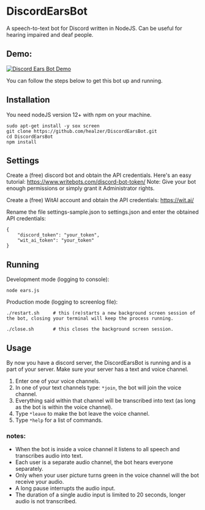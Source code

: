 # DiscordEarsBot
A speech-to-text bot for Discord written in NodeJS.
Can be useful for hearing impaired and deaf people.

## Demo:

[![Discord Ears Bot Demo](http://img.youtube.com/vi/DoT2rdLymNc/0.jpg)](http://www.youtube.com/watch?v=DoT2rdLymNc "Discord Ears Bot Demo")

You can follow the steps below to get this bot up and running.

## Installation
You need nodeJS version 12+ with npm on your machine.
```
sudo apt-get install -y sox screen
git clone https://github.com/healzer/DiscordEarsBot.git
cd DiscordEarsBot
npm install
```

## Settings
Create a (free) discord bot and obtain the API credentials. Here's an easy tutorial: https://www.writebots.com/discord-bot-token/ Note: Give your bot enough permissions or simply grant it Administrator rights.

Create a (free) WitAI account and obtain the API credentials: https://wit.ai/

Rename the file settings-sample.json to settings.json and enter the obtained API credentials:
```
{
    "discord_token": "your_token",
    "wit_ai_token": "your_token"
}
```

## Running

Development mode (logging to console):
```
node ears.js
```

Production mode (logging to screenlog file):
```
./restart.sh     # this (re)starts a new background screen session of the bot, closing your terminal will keep the process running.

./close.sh       # this closes the background screen session.
```

## Usage

By now you have a discord server, the DiscordEarsBot is running and is a part of your server. Make sure your server has a text and voice channel.

1. Enter one of your voice channels.
2. In one of your text channels type: `*join`, the bot will join the voice channel.
3. Everything said within that channel will be transcribed into text (as long as the bot is within the voice channel).
4. Type `*leave` to make the bot leave the voice channel.
5. Type `*help` for a list of commands.

### notes:
- When the bot is inside a voice channel it listens to all speech and transcribes audio into text.
- Each user is a separate audio channel, the bot hears everyone separately.
- Only when your user picture turns green in the voice channel will the bot receive your audio.
- A long pause interrupts the audio input.
- The duration of a single audio input is limited to 20 seconds, longer audio is not transcribed.

